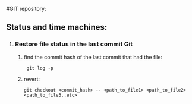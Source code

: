#GIT repository:

## Status and time machines:

1. ### Restore file status in the last commit Git
   
   1.  find the commit hash of the last commit that had the file:

            git log -p
   
   2.  revert:

           git checkout <commit_hash> -- <path_to_file1> <path_to_file2> <path_to_file3..etc>
